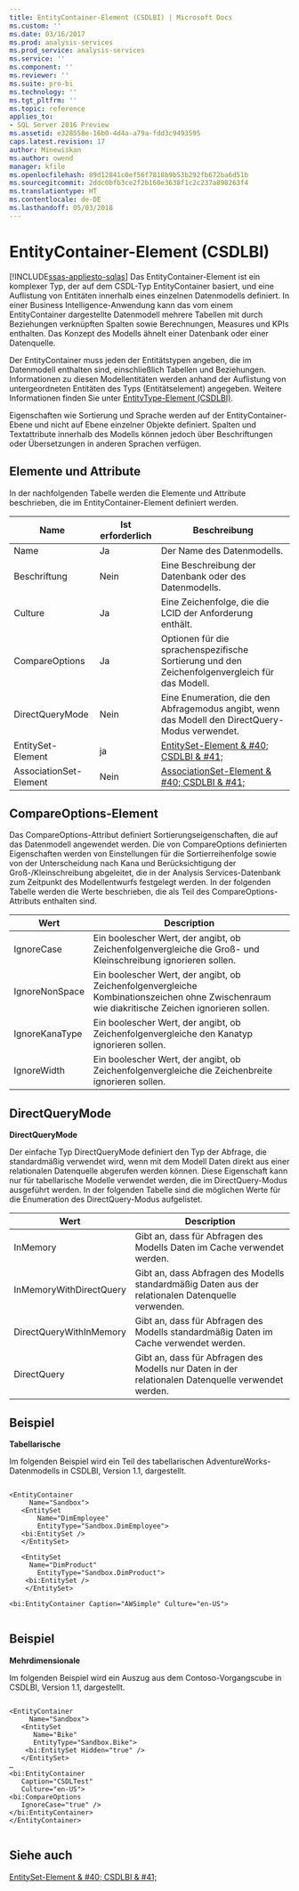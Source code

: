 ```yaml
---
title: EntityContainer-Element (CSDLBI) | Microsoft Docs
ms.custom: ''
ms.date: 03/16/2017
ms.prod: analysis-services
ms.prod_service: analysis-services
ms.service: ''
ms.component: ''
ms.reviewer: ''
ms.suite: pro-bi
ms.technology: ''
ms.tgt_pltfrm: ''
ms.topic: reference
applies_to:
- SQL Server 2016 Preview
ms.assetid: e328558e-16b0-4d4a-a79a-fdd3c9493595
caps.latest.revision: 17
author: Minewiskan
ms.author: owend
manager: kfile
ms.openlocfilehash: 89d12841c0ef56f7818b9b53b292fb672ba6d51b
ms.sourcegitcommit: 2ddc0bfb3ce2f2b160e3638f1c2c237a898263f4
ms.translationtype: HT
ms.contentlocale: de-DE
ms.lasthandoff: 05/03/2018
---
```

# <a name="entitycontainer-element-csdlbi"></a>EntityContainer-Element (CSDLBI)
[!INCLUDE[ssas-appliesto-sqlas](../../../includes/ssas-appliesto-sqlas.md)]
  Das EntityContainer-Element ist ein komplexer Typ, der auf dem CSDL-Typ EntityContainer basiert, und eine Auflistung von Entitäten innerhalb eines einzelnen Datenmodells definiert. In einer Business Intelligence-Anwendung kann das vom einem EntityContainer dargestellte Datenmodell mehrere Tabellen mit durch Beziehungen verknüpften Spalten sowie Berechnungen, Measures und KPIs enthalten. Das Konzept des Modells ähnelt einer Datenbank oder einer Datenquelle.  
  
 Der EntityContainer muss jeden der Entitätstypen angeben, die im Datenmodell enthalten sind, einschließlich Tabellen und Beziehungen. Informationen zu diesen Modellentitäten werden anhand der Auflistung von untergeordneten Entitäten des Typs (Entitätselement) angegeben. Weitere Informationen finden Sie unter [EntityType-Element &#40;CSDLBI&#41;](../../../analysis-services/tabular-model-programming-compatibility-levels-1050-1103/conceptual-schema-definition-language-csdl/entitytype-element-csdlbi.md).  
  
 Eigenschaften wie Sortierung und Sprache werden auf der EntityContainer-Ebene und nicht auf Ebene einzelner Objekte definiert. Spalten und Textattribute innerhalb des Modells können jedoch über Beschriftungen oder Übersetzungen in anderen Sprachen verfügen.  
  
## <a name="elements-and-attributes"></a>Elemente und Attribute  
 In der nachfolgenden Tabelle werden die Elemente und Attribute beschrieben, die im EntityContainer-Element definiert werden.  
  
|Name|Ist erforderlich|Beschreibung|  
|----------|-----------------|-----------------|  
|Name|Ja|Der Name des Datenmodells.|  
|Beschriftung|Nein|Eine Beschreibung der Datenbank oder des Datenmodells.|  
|Culture|Ja|Eine Zeichenfolge, die die LCID der Anforderung enthält.|  
|CompareOptions|Ja|Optionen für die sprachenspezifische Sortierung und den Zeichenfolgenvergleich für das Modell.|  
|DirectQueryMode|Nein|Eine Enumeration, die den Abfragemodus angibt, wenn das Modell den DirectQuery-Modus verwendet.|  
|EntitySet-Element|ja|[EntitySet-Element & #40; CSDLBI & #41;](../../../analysis-services/tabular-model-programming-compatibility-levels-1050-1103/conceptual-schema-definition-language-csdl/entityset-element-csdlbi.md)|  
|AssociationSet-Element|Nein|[AssociationSet-Element & #40; CSDLBI & #41;](../../../analysis-services/tabular-model-programming-compatibility-levels-1050-1103/conceptual-schema-definition-language-csdl/associationset-element-csdlbi.md)|  
  
## <a name="compareoptions-element"></a>CompareOptions-Element  
 Das CompareOptions-Attribut definiert Sortierungseigenschaften, die auf das Datenmodell angewendet werden. Die von CompareOptions definierten Eigenschaften werden von Einstellungen für die Sortierreihenfolge sowie von der Unterscheidung nach Kana und Berücksichtigung der Groß-/Kleinschreibung abgeleitet, die in der Analysis Services-Datenbank zum Zeitpunkt des Modellentwurfs festgelegt werden. In der folgenden Tabelle werden die Werte beschrieben, die als Teil des CompareOptions-Attributs enthalten sind.  
  
|Wert|Description|  
|-----------|-----------------|  
|IgnoreCase|Ein boolescher Wert, der angibt, ob Zeichenfolgenvergleiche die Groß- und Kleinschreibung ignorieren sollen.|  
|IgnoreNonSpace|Ein boolescher Wert, der angibt, ob Zeichenfolgenvergleiche Kombinationszeichen ohne Zwischenraum wie diakritische Zeichen ignorieren sollen.|  
|IgnoreKanaType|Ein boolescher Wert, der angibt, ob Zeichenfolgenvergleiche den Kanatyp ignorieren sollen.|  
|IgnoreWidth|Ein boolescher Wert, der angibt, ob Zeichenfolgenvergleiche die Zeichenbreite ignorieren sollen.|  
  
## <a name="directquerymode"></a>DirectQueryMode  
 **DirectQueryMode**  
  
 Der einfache Typ DirectQueryMode definiert den Typ der Abfrage, die standardmäßig verwendet wird, wenn mit dem Modell Daten direkt aus einer relationalen Datenquelle abgerufen werden können. Diese Eigenschaft kann nur für tabellarische Modelle verwendet werden, die im DirectQuery-Modus ausgeführt werden. In der folgenden Tabelle sind die möglichen Werte für die Enumeration des DirectQuery-Modus aufgelistet.  
  
|Wert|Description|  
|-----------|-----------------|  
|InMemory|Gibt an, dass für Abfragen des Modells Daten im Cache verwendet werden.|  
|InMemoryWithDirectQuery|Gibt an, dass Abfragen des Modells standardmäßig Daten aus der relationalen Datenquelle verwenden.|  
|DirectQueryWithInMemory|Gibt an, dass für Abfragen des Modells standardmäßig Daten im Cache verwendet werden.|  
|DirectQuery|Gibt an, dass für Abfragen des Modells nur Daten in der relationalen Datenquelle verwendet werden.|  
  
## <a name="example"></a>Beispiel  
 **Tabellarische**  
  
 Im folgenden Beispiel wird ein Teil des tabellarischen AdventureWorks-Datenmodells in CSDLBI, Version 1.1, dargestellt.  
  
```  
  
<EntityContainer   
     Name="Sandbox">  
   <EntitySet   
       Name="DimEmployee"   
       EntityType="Sandbox.DimEmployee">  
   <bi:EntitySet />  
   </EntitySet>  
  
   <EntitySet   
     Name="DimProduct"   
       EntityType="Sandbox.DimProduct">  
    <bi:EntitySet />  
    </EntitySet>  
  
<bi:EntityContainer Caption="AWSimple" Culture="en-US">  
  
```  
  
## <a name="example"></a>Beispiel  
 **Mehrdimensionale**  
  
 Im folgenden Beispiel wird ein Auszug aus dem Contoso-Vorgangscube in CSDLBI, Version 1.1, dargestellt.  
  
```  
  
<EntityContainer   
     Name="Sandbox">  
   <EntitySet   
      Name="Bike"   
      EntityType="Sandbox.Bike">  
    <bi:EntitySet Hidden="true" />  
   </EntitySet>  
…  
<bi:EntityContainer   
   Caption="CSDLTest"   
   Culture="en-US">  
<bi:CompareOptions   
   IgnoreCase="true" />  
</bi:EntityContainer>  
</EntityContainer>  
  
```  
  
## <a name="see-also"></a>Siehe auch  
 [EntitySet-Element & #40; CSDLBI & #41;](../../../analysis-services/tabular-model-programming-compatibility-levels-1050-1103/conceptual-schema-definition-language-csdl/entityset-element-csdlbi.md)  
  
  
